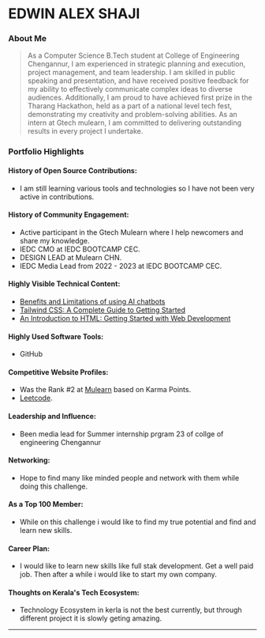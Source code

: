 # EDWIN ALEX SHAJI

### About Me

> As a Computer Science B.Tech student at College of Engineering Chengannur, I am experienced in strategic planning and execution, project management, and team leadership. I am skilled in public speaking and presentation, and have received positive feedback for my ability to effectively communicate complex ideas to diverse audiences. Additionally, I am proud to have achieved first prize in the Tharang Hackathon, held as a part of a national level tech fest, demonstrating my creativity and problem-solving abilities. As an intern at Gtech mulearn, I am committed to delivering outstanding results in every project I undertake.


### Portfolio Highlights


#### History of Open Source Contributions:

- I am still learning various tools and technologies so I have not been very active in contributions.

#### History of Community Engagement:

-  Active participant in the Gtech Mulearn where I help newcomers and share my knowledge.
-  IEDC CMO at IEDC BOOTCAMP CEC.
-  DESIGN LEAD at Mulearn CHN.
-  IEDC Media Lead from 2022 - 2023 at IEDC BOOTCAMP CEC.


#### Highly Visible Technical Content:

- [Benefits and Limitations of using AI chatbots](https://medium.com/@edwinalexshaji/benefits-and-limitations-of-using-ai-chatbots-1afeb0d01cf0)
- [Tailwind CSS: A Complete Guide to Getting Started](https://medium.com/@edwinalexshaji/tailwind-css-a-complete-guide-to-getting-started-672a601df9c0)
- [An Introduction to HTML: Getting Started with Web Development](https://medium.com/@edwinalexshaji/an-introduction-to-html-getting-started-with-web-development-df314438d87e)

#### Highly Used Software Tools:

- GitHub

#### Competitive Website Profiles:

- Was the Rank #2 at [Mulearn](https://app.mulearn.org/profile/edwinalexshaji@mulearn)  based on Karma Points.
- [Leetcode](https://leetcode.com/edwinalexshaji/).


#### Leadership and Influence:

- Been media lead for Summer internship prgram 23 of collge of engineering Chengannur

#### Networking:

- Hope to find many like minded people and network with them while doing this challenge.

#### As a Top 100 Member:

- While on this challenge i would like to find my true potential and find and learn new skills.

#### Career Plan:

- I would like to learn new skills like full stak development. Get a well paid job. Then after a while i would like to start my own company. 

#### Thoughts on Kerala's Tech Ecosystem:

- Technology Ecosystem in kerla is not the best currently, but through different project it is slowly geting amazing.

---
